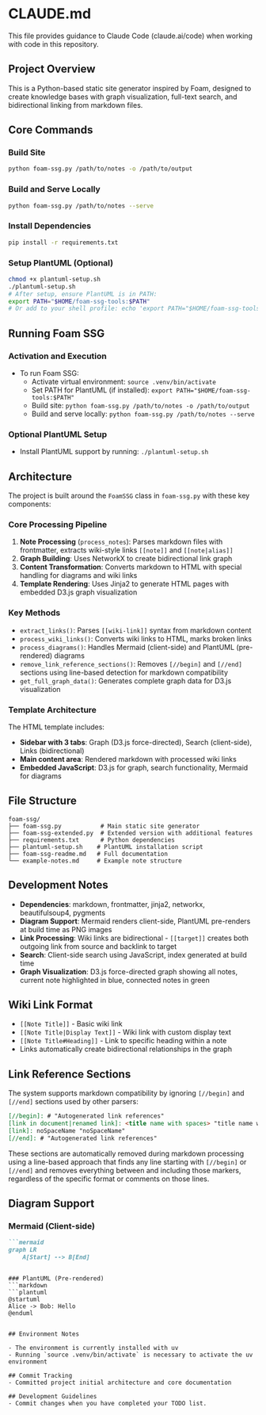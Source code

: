 # CLAUDE.md

This file provides guidance to Claude Code (claude.ai/code) when working with code in this repository.

## Project Overview

This is a Python-based static site generator inspired by Foam, designed to create knowledge bases with graph visualization, full-text search, and bidirectional linking from markdown files.

## Core Commands

### Build Site
```bash
python foam-ssg.py /path/to/notes -o /path/to/output
```

### Build and Serve Locally
```bash
python foam-ssg.py /path/to/notes --serve
```

### Install Dependencies
```bash
pip install -r requirements.txt
```

### Setup PlantUML (Optional)
```bash
chmod +x plantuml-setup.sh
./plantuml-setup.sh
# After setup, ensure PlantUML is in PATH:
export PATH="$HOME/foam-ssg-tools:$PATH"
# Or add to your shell profile: echo 'export PATH="$HOME/foam-ssg-tools:$PATH"' >> ~/.bashrc
```

## Running Foam SSG

### Activation and Execution
- To run Foam SSG:
  - Activate virtual environment: `source .venv/bin/activate`
  - Set PATH for PlantUML (if installed): `export PATH="$HOME/foam-ssg-tools:$PATH"`
  - Build site: `python foam-ssg.py /path/to/notes -o /path/to/output`
  - Build and serve locally: `python foam-ssg.py /path/to/notes --serve`

### Optional PlantUML Setup
- Install PlantUML support by running: `./plantuml-setup.sh`

## Architecture

The project is built around the `FoamSSG` class in `foam-ssg.py` with these key components:

### Core Processing Pipeline
1. **Note Processing** (`process_notes`): Parses markdown files with frontmatter, extracts wiki-style links `[[note]]` and `[[note|alias]]`
2. **Graph Building**: Uses NetworkX to create bidirectional link graph
3. **Content Transformation**: Converts markdown to HTML with special handling for diagrams and wiki links
4. **Template Rendering**: Uses Jinja2 to generate HTML pages with embedded D3.js graph visualization

### Key Methods
- `extract_links()`: Parses `[[wiki-link]]` syntax from markdown content
- `process_wiki_links()`: Converts wiki links to HTML, marks broken links
- `process_diagrams()`: Handles Mermaid (client-side) and PlantUML (pre-rendered) diagrams
- `remove_link_reference_sections()`: Removes `[//begin]` and `[//end]` sections using line-based detection for markdown compatibility
- `get_full_graph_data()`: Generates complete graph data for D3.js visualization

### Template Architecture
The HTML template includes:
- **Sidebar with 3 tabs**: Graph (D3.js force-directed), Search (client-side), Links (bidirectional)
- **Main content area**: Rendered markdown with processed wiki links
- **Embedded JavaScript**: D3.js for graph, search functionality, Mermaid for diagrams

## File Structure

```
foam-ssg/
├── foam-ssg.py           # Main static site generator
├── foam-ssg-extended.py  # Extended version with additional features
├── requirements.txt      # Python dependencies
├── plantuml-setup.sh    # PlantUML installation script
├── foam-ssg-readme.md   # Full documentation
└── example-notes.md     # Example note structure
```

## Development Notes

- **Dependencies**: markdown, frontmatter, jinja2, networkx, beautifulsoup4, pygments
- **Diagram Support**: Mermaid renders client-side, PlantUML pre-renders at build time as PNG images
- **Link Processing**: Wiki links are bidirectional - `[[target]]` creates both outgoing link from source and backlink to target
- **Search**: Client-side search using JavaScript, index generated at build time
- **Graph Visualization**: D3.js force-directed graph showing all notes, current note highlighted in blue, connected notes in green

## Wiki Link Format

- `[[Note Title]]` - Basic wiki link
- `[[Note Title|Display Text]]` - Wiki link with custom display text
- `[[Note Title#Heading]]` - Link to specific heading within a note
- Links automatically create bidirectional relationships in the graph

## Link Reference Sections

The system supports markdown compatibility by ignoring `[//begin]` and `[//end]` sections used by other parsers:

```markdown
[//begin]: # "Autogenerated link references"
[link in document|renamed link]: <title name with spaces> "title name with spaces"
[link]: noSpaceName "noSpaceName"
[//end]: # "Autogenerated link references"
```

These sections are automatically removed during markdown processing using a line-based approach that finds any line starting with `[//begin]` or `[//end]` and removes everything between and including those markers, regardless of the specific format or comments on those lines.

## Diagram Support

### Mermaid (Client-side)
```markdown
```mermaid
graph LR
    A[Start] --> B[End]
```
```

### PlantUML (Pre-rendered)
```markdown
```plantuml
@startuml
Alice -> Bob: Hello
@enduml
```
```

## Environment Notes

- The environment is currently installed with uv
- Running `source .venv/bin/activate` is necessary to activate the uv environment

## Commit Tracking
- Committed project initial architecture and core documentation

## Development Guidelines
- Commit changes when you have completed your TODO list.